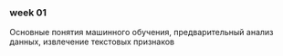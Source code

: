 ### week 01

Основные понятия машинного обучения, предварительный анализ данных, извлечение текстовых признаков
